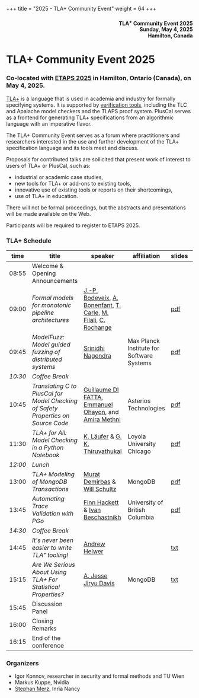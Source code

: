 +++
title = "2025 - TLA+ Community Event"
weight = 64
+++

<div align="right">
<h4>

TLA<sup>+</sup> Community Event 2025<br>
Sunday, May 4, 2025<br>
Hamilton, Canada<br>
</h4>
</div>

# TLA+ Community Event 2025



### Co-located with [ETAPS 2025](https://etaps.org/2025/) in Hamilton, Ontario (Canada), on May 4, 2025.

[TLA+](https://lamport.azurewebsites.net/tla/tla.html) is a language that
is used in academia and industry for formally specifying systems. It is
supported by [verification tools](https://lamport.azurewebsites.net/tla/tools.html), including the TLC and Apalache model checkers and the TLAPS proof system.
PlusCal serves as a frontend for generating TLA+ specifications from an
algorithmic language with an imperative flavor.

The TLA+ Community Event serves as a forum where practitioners and
researchers interested in the use and further development of the
TLA+ specification language and its tools meet and discuss.

Proposals for contributed talks are sollicited that present work of
interest to users of TLA+ or PlusCal, such as:

* industrial or academic case studies,
* new tools for TLA+ or add-ons to existing tools,
* innovative use of existing tools or reports on their shortcomings,
* use of TLA+ in education.

There will not be formal proceedings, but the abstracts and presentations will be made available on the Web.

Participants will be required to register to ETAPS 2025.

### TLA+ Schedule

| time | title  | speaker | affiliation | slides | recording |
|------|--------|---------|--------|------------|-----|
| 08:55 | Welcome & Opening Announcements | | | | |
| 09:00 | *Formal models for monotonic pipeline architectures* | [J.-P. Bodeveix](https://dblp.org/pid/97/1837.html), [A. Bonenfant](https://scholar.google.fr/citations?user=8k2MVLYAAAAJ&hl=fr), [T. Carle](https://scholar.google.fr/citations?user=3iKALIoAAAAJ&hl=sr), [M. Filali](https://dblp.org/pid/60/599.html), [C. Rochange](https://www.irit.fr/~Christine.Rochange/) | | [pdf](filali.pdf) | |
| 09:45 | *ModelFuzz: Model guided fuzzing of distributed systems* | [Srinidhi Nagendra](https://www.srinidhin.com) | Max Planck Institute for Software Systems | [pdf](nagendra.pdf) | |
| _10:30_ | *Coffee Break* | | | | |
| 10:45 | *Translating C to PlusCal for Model Checking of Safety Properties on Source Code* | [Guillaume DI FATTA](https://www.linkedin.com/in/guillaume-di-fatta-0441a3253/), [Emmanuel Ohayon](https://scholar.google.fr/citations?user=nYVf510AAAAJ&hl=fr), and [Amira Methni](https://dblp.org/pid/167/5040.html)| Asterios Technologies | [pdf](di-fatta.pdf) | |
| 11:30 | *TLA+ for All: Model Checking in a Python Notebook* | [K. Läufer](https://laufer.cs.luc.edu) & [G. K. Thiruvathukal](https://gkt.sh) | Loyola University Chicago | [pdf](laufer.pdf) | |
| _12:00_ | *Lunch* | | | | |
| 13:00 | *TLA+ Modeling of MongoDB Transactions* | [Murat Demirbas](https://www.linkedin.com/in/muratdemirbas/) & [Will Schultz](https://www.linkedin.com/in/william-schultz-a22714a2/) | MongoDB | [pdf](demirbas.pdf) | |
| 13:45 | *Automating Trace Validation with PGo* | [Finn Hackett](https://fhackett.com) & [Ivan Beschastnikh](https://www.cs.ubc.ca/~bestchai/) | University of British Columbia | [pdf](hackett.pdf) | |
| _14:30_ | *Coffee Break* | | | | |
| 14:45 | *It's never been easier to write TLA⁺ tooling!* | [Andrew Helwer](https://www.linkedin.com/in/ahelwer/) | | [txt](helwer.txt) | |
| 15:15 | *Are We Serious About Using TLA+ For Statistical Properties?* | [A. Jesse Jiryu Davis](https://emptysqua.re) | MongoDB | [txt](davis.txt) | |
| 15:45 | Discussion Panel | | | | |
| 16:00 | Closing Remarks | | | | |
| 16:15 | End of the conference | | | | |

### Organizers
* Igor Konnov, researcher in security and formal methods and TU Wien
* Markus Kuppe, Nvidia
* [Stephan Merz](https://members.loria.fr/SMerz/), Inria Nancy
